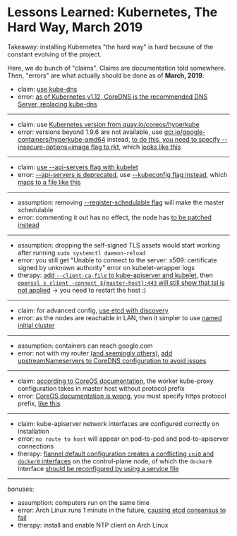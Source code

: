 # Lessons Learned: Kubernetes, The Hard Way, March 2019

Takeaway: installing Kubernetes "the hard way" is hard because of the constant evolving of the project.

Here, we do bunch of "claims". Claims are documentation told somewhere. Then, "errors" are what actually should be done as of __March, 2019__.

- claim: [use kube-dns](https://coreos.com/kubernetes/docs/1.6.1/deploy-addons.html)
- error: [as of Kubernetes v1.12, CoreDNS is the recommended DNS Server, replacing kube-dns](https://kubernetes.io/docs/tasks/administer-cluster/dns-custom-nameservers/)

---

- claim: use [Kubernetes version from quay.io/coreos/hyperkube](https://coreos.com/kubernetes/docs/1.6.1/deploy-master.html)
- error: versions beyond 1.9.6 are not available, use [gcr.io/google-containers/hyperkube-amd64](https://console.cloud.google.com/gcr/images/google-containers/GLOBAL/hyperkube-amd64?gcrImageListsize=30) instead, [to do this, you need to specify --insecure-options=image flag to rkt](https://github.com/coreos/bugs/issues/2470#issuecomment-407088776), which [looks like this](https://github.com/toldjuuso/kubernetes-the-march-2019-way/blob/ea6296622ac872a3dcf929e9d4f6a19e4c52b099/filesystems/master/etc/systemd/system/kubelet.service#L6)

---

- claim: [use --api-servers flag with kubelet](https://coreos.com/kubernetes/docs/1.6.1/deploy-master.html)
- error: [--api-servers is deprecated](https://github.com/kelseyhightower/kubernetes-the-hard-way/issues/158), use [--kubeconfig flag instead](https://github.com/toldjuuso/kubernetes-the-march-2019-way/blob/ea6296622ac872a3dcf929e9d4f6a19e4c52b099/filesystems/master/etc/systemd/system/kubelet.service#L26), which [maps to a file like this](https://github.com/toldjuuso/kubernetes-the-march-2019-way/blob/1d67624905d9eab42d2c5261f27b7bddf2952438/filesystems/master/etc/kubernetes/master.kubeconfig)

---

- assumption: removing [--register-schedulable flag](https://coreos.com/kubernetes/docs/1.6.1/deploy-master.html) will make the master schedulable
- error: commenting it out has no effect, the node has [to be patched instead](https://stackoverflow.com/a/52775256/2464828)

---

- assumption: dropping the self-signed TLS assets would start working after running `sudo systemctl daemon-reload`
- error: you still get "Unable to connect to the server: x509: certificate signed by unknown authority" error on kubelet-wrapper logs
- therapy: [add `--client-ca-file` to kube-apiserver and kubelet](https://s.itho.me/day/2017/k8s/1020-1100%20All%20The%20Troubles%20You%20Get%20Into%20When%20Setting%20Up%20a%20Production-ready%20Kubernetes%20Cluster.pdf), then [`‌openssl s_client -connect ${master-host}:443` will still show that tsl is not applied](https://twitter.com/toldjuuso/status/1102626486517927936) -> you need to restart the host :)

---

- claim: for advanced config, [use etcd with discovery](https://coreos.com/os/docs/latest/installing-to-disk.html)
- error: as the nodes are reachable in LAN, then it simpler to use [named initial cluster](https://github.com/toldjuuso/kubernetes-the-march-2019-way/blob/53f373d7008d23c45dac12bf35676ecbad93124e/provisioning/master.yaml#L26)

---

- assumption: containers can reach google.com
- error: not with my router [(and seemingly others)](https://github.com/coreos/flannel/issues/983#issuecomment-383680337), [add upstreamNameservers to CoreDNS configuration to avoid issues](https://github.com/toldjuuso/kubernetes-the-march-2019-way/commit/beec22730e19d0fe87aaf473819b3940ab385a61)

---

- claim: [according to CoreOS documentation](https://coreos.com/kubernetes/docs/1.6.1/deploy-workers.html), the worker kube-proxy configuration takes in master host without protocol prefix
- error: [CoreOS documentation is wrong](https://stackoverflow.com/a/44025007/2464828), you must specify https protocol prefix, [like this](https://github.com/toldjuuso/kubernetes-the-march-2019-way/commit/042b5636be961709a9478bb9b5b4eb55e226a468)

---

- claim: kube-apiserver network interfaces are configured correctly on installation
- error: `no route to host` will appear on pod-to-pod and pod-to-apiserver connections
- therapy: [flannel default configuration creates a conflicting `cni0` and `docker0` interfaces](https://github.com/coreos/flannel/issues/1013) on the control-plane node, of which the `docker0` interface [should be reconfigured by using a service file](https://stackoverflow.com/questions/37018720/how-to-change-docker0-setting-in-coreos/37031476#37031476)

---

bonuses:

- assumption: computers run on the same time
- error: Arch Linux runs 1 minute in the future, [causing etcd consensus to fail](https://github.com/etcd-io/etcd/issues/7051)
- therapy: install and enable NTP client on Arch Linux
